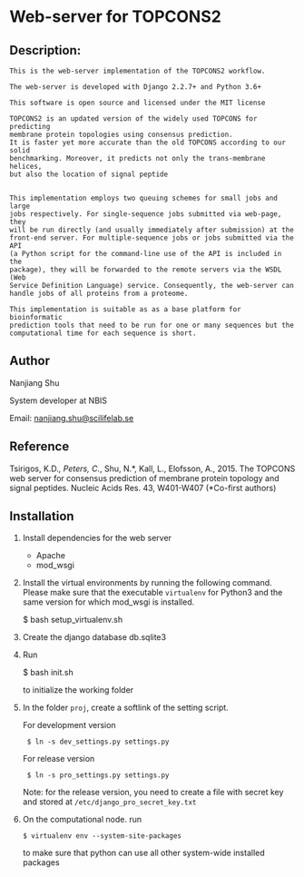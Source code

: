 # Web-server for TOPCONS2

## Description:
    This is the web-server implementation of the TOPCONS2 workflow.

    The web-server is developed with Django 2.2.7+ and Python 3.6+

    This software is open source and licensed under the MIT license

    TOPCONS2 is an updated version of the widely used TOPCONS for predicting
    membrane protein topologies using consensus prediction.
    It is faster yet more accurate than the old TOPCONS according to our solid
    benchmarking. Moreover, it predicts not only the trans-membrane helices,
    but also the location of signal peptide


    This implementation employs two queuing schemes for small jobs and large
    jobs respectively. For single-sequence jobs submitted via web-page, they
    will be run directly (and usually immediately after submission) at the
    front-end server. For multiple-sequence jobs or jobs submitted via the API
    (a Python script for the command-line use of the API is included in the
    package), they will be forwarded to the remote servers via the WSDL (Web
    Service Definition Language) service. Consequently, the web-server can
    handle jobs of all proteins from a proteome. 

    This implementation is suitable as as a base platform for bioinformatic
    prediction tools that need to be run for one or many sequences but the
    computational time for each sequence is short.

## Author
Nanjiang Shu

System developer at NBIS

Email: nanjiang.shu@scilifelab.se

## Reference
Tsirigos, K.D.*, Peters, C.*, Shu, N.*, Kall, L., Elofsson, A., 2015. The TOPCONS
web server for consensus prediction of membrane protein topology and signal
peptides. Nucleic Acids Res. 43, W401-W407 (*Co-first authors)

## Installation

1. Install dependencies for the web server
    * Apache
    * mod\_wsgi

2. Install the virtual environments by running the following command. Please
   make sure that the executable `virtualenv` for Python3 and the same version
   for which mod\_wsgi is installed.

    $ bash setup_virtualenv.sh

3. Create the django database db.sqlite3

4. Run 

    $ bash init.sh

    to initialize the working folder

5. In the folder `proj`, create a softlink of the setting script.

    For development version

        $ ln -s dev_settings.py settings.py

    For release version

        $ ln -s pro_settings.py settings.py

    Note: for the release version, you need to create a file with secret key
    and stored at `/etc/django_pro_secret_key.txt`

6.  On the computational node. run 

        $ virtualenv env --system-site-packages

    to make sure that python can use all other system-wide installed packages

